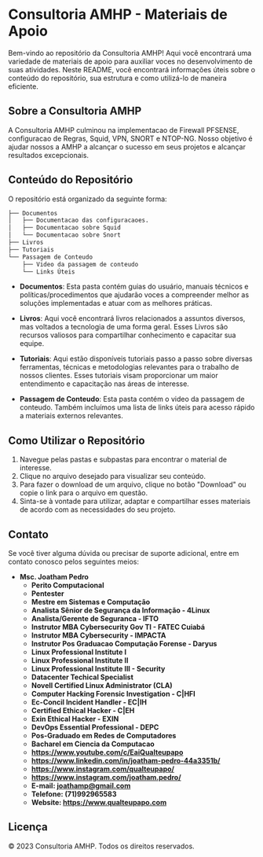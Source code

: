 # Consultoria AMHP - Materiais de Apoio

Bem-vindo ao repositório da Consultoria AMHP! Aqui você encontrará uma variedade de materiais de apoio para auxiliar voces no desenvolvimento de suas atividades. Neste README, você encontrará informações úteis sobre o conteúdo do repositório, sua estrutura e como utilizá-lo de maneira eficiente.

## Sobre a Consultoria AMHP

A Consultoria AMHP culminou na implementacao de Firewall PFSENSE, configuracao de Regras, Squid, VPN, SNORT e NTOP-NG. Nosso objetivo é ajudar nossos a AMHP a alcançar o sucesso em seus projetos e alcançar resultados excepcionais.

## Conteúdo do Repositório

O repositório está organizado da seguinte forma:

```bash
├── Documentos
│   ├── Documentacao das configuracaoes.
│   ├── Documentacao sobre Squid
│   └── Documentacao sobre Snort
├── Livros
├── Tutoriais
└── Passagem de Conteudo
    ├── Video da passagem de conteudo
    └── Links Úteis
```


- **Documentos**: Esta pasta contém guias do usuário, manuais técnicos e políticas/procedimentos que ajudarão voces a compreender melhor as soluções implementadas e atuar com as melhores práticas.

- **Livros**: Aqui você encontrará livros relacionados a assuntos diversos, mas voltados a tecnologia de uma forma geral. Esses Livros são recursos valiosos para compartilhar conhecimento e capacitar sua equipe.

- **Tutoriais**: Aqui estão disponíveis tutoriais passo a passo sobre diversas ferramentas, técnicas e metodologias relevantes para o trabalho de nossos clientes. Esses tutoriais visam proporcionar um maior entendimento e capacitação nas áreas de interesse.

- **Passagem de Conteudo**: Esta pasta contém o video da passagem de conteudo. Também incluímos uma lista de links úteis para acesso rápido a materiais externos relevantes.

## Como Utilizar o Repositório

1. Navegue pelas pastas e subpastas para encontrar o material de interesse.
2. Clique no arquivo desejado para visualizar seu conteúdo.
3. Para fazer o download de um arquivo, clique no botão "Download" ou copie o link para o arquivo em questão.
4. Sinta-se à vontade para utilizar, adaptar e compartilhar esses materiais de acordo com as necessidades do seu projeto.

## Contato

Se você tiver alguma dúvida ou precisar de suporte adicional, entre em contato conosco pelos seguintes meios:

* **Msc. Joatham Pedro**
  * **Perito Computacional**
  * **Pentester**
  * **Mestre em Sistemas e Computação** 
  * **Analista Sênior de Segurança da Informação - 4Linux** 
  * **Analista/Gerente de Seguranca - IFTO**   
  * **Instrutor MBA Cybersecurity Gov TI - FATEC Cuiabá**
  * **Instrutor  MBA Cybersecurity - IMPACTA**
  * **Instrutor Pos Graduacao Computação Forense - Daryus**
  * **Linux Professional Institute I** 
  * **Linux Professional Institute II** 
  * **Linux Professional Institute III - Security** 
  * **Datacenter Techical Specialist** 
  * **Novell Certified Linux Administrator (CLA)** 
  * **Computer Hacking Forensic Investigation - C|HFI** 
  * **Ec-Concil Incident Handler - EC|IH** 
  * **Certified Ethical Hacker - C|EH** 
  * **Exin Ethical Hacker - EXIN** 
  * **DevOps Essential Professional - DEPC** 
  * **Pos-Graduado em Redes de Computadores**
  * **Bacharel em Ciencia da Computacao**
  * **https://www.youtube.com/c/EaiQualteupapo**
  * **https://www.linkedin.com/in/joatham-pedro-44a3351b/**
  * **https://www.instagram.com/qualteupapo/**
  * **https://www.instagram.com/joatham.pedro/**
  * **E-mail: joathamp@gmail.com**
  * **Telefone: (71)992965583**
  * **Website: https://www.qualteupapo.com**

## Licença

© 2023 Consultoria AMHP. Todos os direitos reservados.
